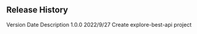 Release History
----------------------------------------------------------------------------------------------------------------------------
Version Date        Description
1.0.0   2022/9/27   Create explore-best-api project 